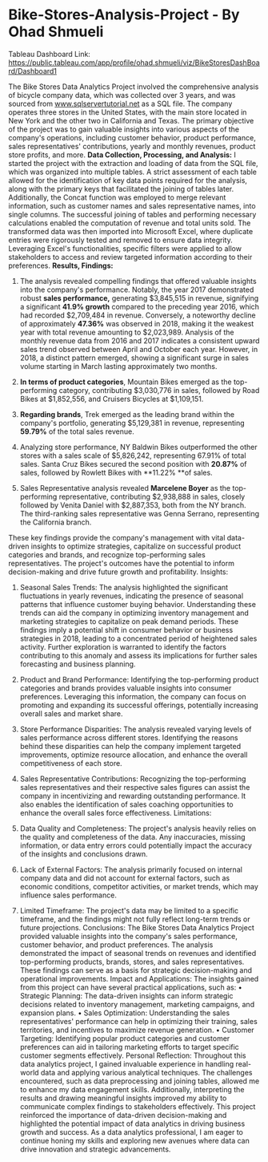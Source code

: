# Bike-Stores-Analysis-Project - By Ohad Shmueli
Tableau Dashboard Link: https://public.tableau.com/app/profile/ohad.shmueli/viz/BikeStoresDashBoard/Dashboard1

The Bike Stores Data Analytics Project involved the comprehensive analysis of bicycle company data, which was collected over 3 years, and was sourced from www.sqlservertutorial.net as a SQL file. The company operates three stores in the United States, with the main store located in New York and the other two in California and Texas. The primary objective of the project was to gain valuable insights into various aspects of the company's operations, including customer behavior, product performance, sales representatives' contributions, yearly and monthly revenues, product store profits, and more.
**Data Collection, Processing, and Analysis:**
 I started the project with the extraction and loading of data from the SQL file, which was organized into multiple tables. A strict assessment of each table allowed for the identification of key data points required for the analysis, along with the primary keys that facilitated the joining of tables later. Additionally, the Concat function was employed to merge relevant information, such as customer names and sales representative names, into single columns.
The successful joining of tables and performing necessary calculations enabled the computation of revenue and total units sold. The transformed data was then imported into Microsoft Excel, where duplicate entries were rigorously tested and removed to ensure data integrity. Leveraging Excel's functionalities, specific filters were applied to allow stakeholders to access and review targeted information according to their preferences.
**Results, Findings:**
1.	The analysis revealed compelling findings that offered valuable insights into the company's performance. Notably, the year 2017 demonstrated robust **sales performance,** generating $3,845,515 in revenue, signifying a significant **41.9% growth** compared to the preceding year 2016, which had recorded $2,709,484 in revenue. Conversely, a noteworthy decline of approximately **47.36%** was observed in 2018, making it the weakest year with total revenue amounting to $2,023,989.  Analysis of the monthly revenue data from 2016 and 2017 indicates a consistent upward sales trend observed between April and October each year. However, in 2018, a distinct pattern emerged, showing a significant surge in sales volume starting in March lasting approximately two months.

2.	**In terms of product categories**, Mountain Bikes emerged as the top-performing category, contributing $3,030,776 in sales, followed by Road Bikes at $1,852,556, and Cruisers Bicycles at $1,109,151.

3.	**Regarding brands**, Trek emerged as the leading brand within the company's portfolio, generating $5,129,381 in revenue, representing **59.79%** of the total sales revenue.

4.	Analyzing store performance, NY Baldwin Bikes outperformed the other stores with a sales scale of $5,826,242, representing 67.91% of total sales. Santa Cruz Bikes secured the second position with **20.87%** of sales, followed by Rowlett Bikes with **11.22% **of sales.

5.	Sales Representative analysis revealed **Marcelene Boyer** as the top-performing representative, contributing $2,938,888 in sales, closely followed by Venita Daniel with $2,887,353, both from the NY branch. The third-ranking sales representative was Genna Serrano, representing the California branch.

These key findings provide the company's management with vital data-driven insights to optimize strategies, capitalize on successful product categories and brands, and recognize top-performing sales representatives. The project's outcomes have the potential to inform decision-making and drive future growth and profitability.
Insights:
1.	Seasonal Sales Trends: The analysis highlighted the significant fluctuations in yearly revenues, indicating the presence of seasonal patterns that influence customer buying behavior. Understanding these trends can aid the company in optimizing inventory management and marketing strategies to capitalize on peak demand periods. These findings imply a potential shift in consumer behavior or business strategies in 2018, leading to a concentrated period of heightened sales activity. Further exploration is warranted to identify the factors contributing to this anomaly and assess its implications for further sales forecasting and business planning.

2.	Product and Brand Performance: Identifying the top-performing product categories and brands provides valuable insights into consumer preferences. Leveraging this information, the company can focus on promoting and expanding its successful offerings, potentially increasing overall sales and market share.
3.	Store Performance Disparities: The analysis revealed varying levels of sales performance across different stores. Identifying the reasons behind these disparities can help the company implement targeted improvements, optimize resource allocation, and enhance the overall competitiveness of each store.
4.	Sales Representative Contributions: Recognizing the top-performing sales representatives and their respective sales figures can assist the company in incentivizing and rewarding outstanding performance. It also enables the identification of sales coaching opportunities to enhance the overall sales force effectiveness.
Limitations:
1.	Data Quality and Completeness: The project's analysis heavily relies on the quality and completeness of the data. Any inaccuracies, missing information, or data entry errors could potentially impact the accuracy of the insights and conclusions drawn.
2.	Lack of External Factors: The analysis primarily focused on internal company data and did not account for external factors, such as economic conditions, competitor activities, or market trends, which may influence sales performance.
3.	Limited Timeframe: The project's data may be limited to a specific timeframe, and the findings might not fully reflect long-term trends or future projections.
Conclusions: The Bike Stores Data Analytics Project provided valuable insights into the company's sales performance, customer behavior, and product preferences. The analysis demonstrated the impact of seasonal trends on revenues and identified top-performing products, brands, stores, and sales representatives. These findings can serve as a basis for strategic decision-making and operational improvements.
Impact and Applications: The insights gained from this project can have several practical applications, such as:
•	Strategic Planning: The data-driven insights can inform strategic decisions related to inventory management, marketing campaigns, and expansion plans.
•	Sales Optimization: Understanding the sales representatives' performance can help in optimizing their training, sales territories, and incentives to maximize revenue generation.
•	Customer Targeting: Identifying popular product categories and customer preferences can aid in tailoring marketing efforts to target specific customer segments effectively.
Personal Reflection: Throughout this data analytics project, I gained invaluable experience in handling real-world data and applying various analytical techniques. The challenges encountered, such as data preprocessing and joining tables, allowed me to enhance my data engagement skills. Additionally, interpreting the results and drawing meaningful insights improved my ability to communicate complex findings to stakeholders effectively. This project reinforced the importance of data-driven decision-making and highlighted the potential impact of data analytics in driving business growth and success. As a data analytics professional, I am eager to continue honing my skills and exploring new avenues where data can drive innovation and strategic advancements.

